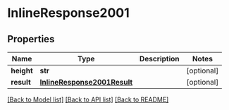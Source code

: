 # InlineResponse2001

## Properties
Name | Type | Description | Notes
------------ | ------------- | ------------- | -------------
**height** | **str** |  | [optional] 
**result** | [**InlineResponse2001Result**](InlineResponse2001Result.md) |  | [optional] 

[[Back to Model list]](../README.md#documentation-for-models) [[Back to API list]](../README.md#documentation-for-api-endpoints) [[Back to README]](../README.md)


